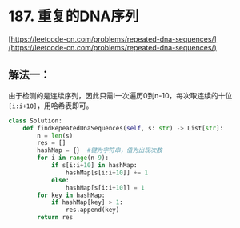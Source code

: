 # 187. 重复的DNA序列

[https://leetcode-cn.com/problems/repeated-dna-sequences/](https://leetcode-cn.com/problems/repeated-dna-sequences/)

## 解法一：

由于检测的是连续序列，因此只需i一次遍历0到n-10，每次取连续的十位`[i:i+10]`，用哈希表即可。

```python
class Solution:
    def findRepeatedDnaSequences(self, s: str) -> List[str]:
        n = len(s)
        res = []
        hashMap = {}  #键为字符串，值为出现次数
        for i in range(n-9):
            if s[i:i+10] in hashMap:
                hashMap[s[i:i+10]] += 1
            else:
                hashMap[s[i:i+10]] = 1
        for key in hashMap:
            if hashMap[key] > 1:
                res.append(key)
        return res
```

